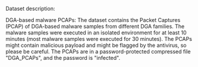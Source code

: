 Dataset description:

  DGA-based malware PCAPs:
    The dataset contains the Packet Captures (PCAP) of DGA-based malware samples from different DGA families. The malware samples were executed in an isolated environment for at least 10 minutes (most malware samples were executed for 30 minutes). The PCAPs might contain malicious payload and might be flagged by the antivirus, so please be careful. The PCAPs are in a password-protected compressed file "DGA_PCAPs", and the password is "infected".
  
